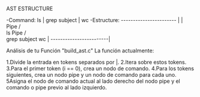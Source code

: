 
AST ESTRUCTURE

-Command: ls | grep subject | wc
-Estructure:
----------------------- |
						|
      Pipe
     /    \
   ls     Pipe
          /    \
     grep subject  wc 	|
------------------------|

Análisis de tu Función "build_ast.c"
La función actualmente:

1.Divide la entrada en tokens separados por |.
2.Itera sobre estos tokens.
3.Para el primer token (i == 0), crea un nodo de comando.
4.Para los tokens siguientes, crea un nodo pipe y un nodo de comando para cada uno.
5Asigna el nodo de comando actual al lado derecho del nodo pipe y el comando o pipe previo al lado izquierdo.
